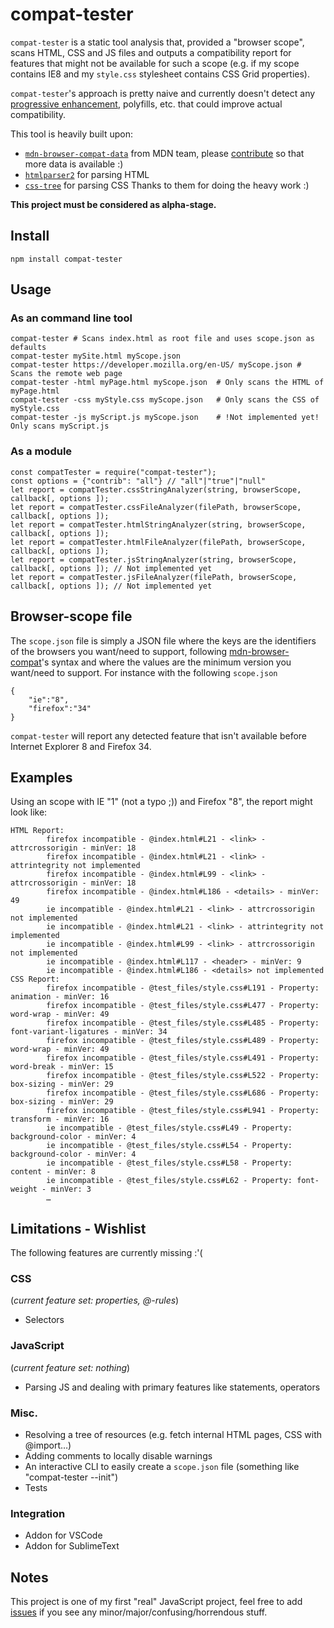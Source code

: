 # compat-tester

`compat-tester` is a static tool analysis that, provided a "browser scope", scans HTML, CSS and JS files and outputs a compatibility report for features that might not be available for such a scope (e.g. if my scope contains IE8 and my `style.css` stylesheet contains CSS Grid properties).

`compat-tester`'s approach is pretty naive and currently doesn't detect any [progressive enhancement](https://christianheilmann.com/2012/02/16/stumbling-on-the-escalator/), polyfills, etc. that could improve actual compatibility.


This tool is heavily built upon:
* [`mdn-browser-compat-data`](https://www.npmjs.com/package/mdn-browser-compat-data) from MDN team, please [contribute](https://developer.mozilla.org/docs/MDN/Contribute/Structures/Compatibility_tables) so that more data is available :)
* [`htmlparser2`](https://www.npmjs.com/package/htmlparser2) for parsing HTML
* [`css-tree`](https://www.npmjs.com/package/css-tree) for parsing CSS
Thanks to them for doing the heavy work :)

**This project must be considered as alpha-stage.**

## Install

    npm install compat-tester

## Usage



### As an command line tool
    
    compat-tester # Scans index.html as root file and uses scope.json as defaults
    compat-tester mySite.html myScope.json
    compat-tester https://developer.mozilla.org/en-US/ myScope.json # Scans the remote web page
    compat-tester -html myPage.html myScope.json  # Only scans the HTML of myPage.html
    compat-tester -css myStyle.css myScope.json   # Only scans the CSS of myStyle.css
    compat-tester -js myScript.js myScope.json    # !Not implemented yet! Only scans myScript.js

### As a module 

    const compatTester = require("compat-tester");
    const options = {"contrib": "all"} // "all"|"true"|"null"
    let report = compatTester.cssStringAnalyzer(string, browserScope, callback[, options ]);
    let report = compatTester.cssFileAnalyzer(filePath, browserScope, callback[, options ]);
    let report = compatTester.htmlStringAnalyzer(string, browserScope, callback[, options ]);
    let report = compatTester.htmlFileAnalyzer(filePath, browserScope, callback[, options ]);
    let report = compatTester.jsStringAnalyzer(string, browserScope, callback[, options ]); // Not implemented yet
    let report = compatTester.jsFileAnalyzer(filePath, browserScope, callback[, options ]); // Not implemented yet

## Browser-scope file

The `scope.json` file is simply a JSON file where the keys are the identifiers of the browsers you want/need to support, following [mdn-browser-compat](https://github.com/mdn/browser-compat-data/blob/master/schemas/compat-data-schema.md#browser-identifiers)'s syntax and where the values are the minimum version you want/need to support.
For instance with the following `scope.json`

    {
        "ie":"8",
        "firefox":"34"
    }

`compat-tester` will report any detected feature that isn't available before Internet Explorer 8 and Firefox 34.

## Examples
Using an scope with IE "1" (not a typo ;)) and Firefox "8", the report might look like:

    HTML Report:
            firefox incompatible - @index.html#L21 - <link> - attrcrossorigin - minVer: 18
            firefox incompatible - @index.html#L21 - <link> - attrintegrity not implemented
            firefox incompatible - @index.html#L99 - <link> - attrcrossorigin - minVer: 18
            firefox incompatible - @index.html#L186 - <details> - minVer: 49
            ie incompatible - @index.html#L21 - <link> - attrcrossorigin not implemented
            ie incompatible - @index.html#L21 - <link> - attrintegrity not implemented
            ie incompatible - @index.html#L99 - <link> - attrcrossorigin not implemented
            ie incompatible - @index.html#L117 - <header> - minVer: 9
            ie incompatible - @index.html#L186 - <details> not implemented
    CSS Report:
            firefox incompatible - @test_files/style.css#L191 - Property: animation - minVer: 16
            firefox incompatible - @test_files/style.css#L477 - Property: word-wrap - minVer: 49
            firefox incompatible - @test_files/style.css#L485 - Property: font-variant-ligatures - minVer: 34
            firefox incompatible - @test_files/style.css#L489 - Property: word-wrap - minVer: 49
            firefox incompatible - @test_files/style.css#L491 - Property: word-break - minVer: 15
            firefox incompatible - @test_files/style.css#L522 - Property: box-sizing - minVer: 29
            firefox incompatible - @test_files/style.css#L686 - Property: box-sizing - minVer: 29
            firefox incompatible - @test_files/style.css#L941 - Property: transform - minVer: 16
            ie incompatible - @test_files/style.css#L49 - Property: background-color - minVer: 4
            ie incompatible - @test_files/style.css#L54 - Property: background-color - minVer: 4
            ie incompatible - @test_files/style.css#L58 - Property: content - minVer: 8
            ie incompatible - @test_files/style.css#L62 - Property: font-weight - minVer: 3
            …

## Limitations - Wishlist
The following features are currently missing :'(

### CSS
(*current feature set: properties, @-rules*)
* Selectors

### JavaScript
(*current feature set: nothing*)
* Parsing JS and dealing with primary features like statements, operators

### Misc.
* Resolving a tree of resources (e.g. fetch internal HTML pages, CSS with @import…)
* Adding comments to locally disable warnings
* An interactive CLI to easily create a `scope.json` file (something like "compat-tester --init")
* Tests

### Integration
* Addon for VSCode
* Addon for SublimeText

## Notes 
This project is one of my first "real" JavaScript project, feel free to add [issues](https://github.com/SphinxKnight/compat-tester/issues) if you see any minor/major/confusing/horrendous stuff.